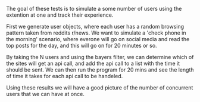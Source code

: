 The goal of these tests is to simulate a some number of users using the extention at one and track their experience.

First we generate user objects, where each user has a random browsing pattern taken from reddits r/news.
We want to simulate a 'check phone in the morning' scenario, where everone will go on social media and read the top posts for the day, and this will go on for 20 minutes or so.

By taking the N users and using the bayers filter, we can determine which of the sites will get an api call, and add the api call to a list with the time it should be sent.
We can then run the program for 20 mins and see the length of time it takes for each api call to be handeled.

Using these results we will have a good picture of the number of concurrent users that we can have at once.
